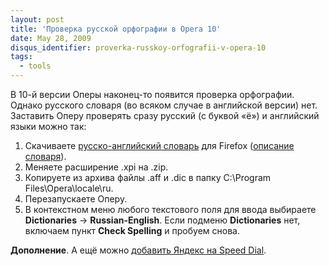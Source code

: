 ```yaml
---
layout: post
title: 'Проверка русской орфографии в Opera 10'
date: May 28, 2009
disqus_identifier: proverka-russkoy-orfografii-v-opera-10
tags:
  - tools
---
```


В 10-й версии Оперы наконец-то появится проверка орфографии. Однако русского словаря (во всяком случае в английской версии) нет. Заставить Оперу проверять сразу русский (с буквой «ё») и английский языки можно так:

1. Скачиваете [русско-английский словарь](ftp://ftp.mozilla-russia.org/dictionaries/ru-en_spell_dictionary.xpi) для Firefox ([описание словаря](http://forum.mozilla-russia.org/viewtopic.php?id=15315)).
2. Меняете расширение .xpi на .zip.
3. Копируете из архива файлы .aff и .dic в папку C:\Program Files\Opera\locale\ru.
4. Перезапускаете Оперу.
5. В контекстном меню любого текстового поля для ввода выбираете **Dictionaries** &#8594; **Russian-English**. Если подменю **Dictionaries** нет, включаем пункт **Check Spelling** и пробуем снова.

**Дополнение**. А ещё можно [добавить Яндекс на Speed Dial](http://osoznanie.blogspot.com/2009/06/opera.html).
